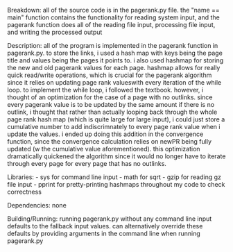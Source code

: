 

Breakdown: all of the source code is in the pagerank.py file. the "name == main" function contains the functionality for reading system input, and the pagerank function does all of the reading file input, processing file input, and writing the processed output

Description: all of the program is implemented in the pagerank function in pagerank.py. to store the links, i used a hash map with keys being the page title and values being the pages it points to. i also used hashmap for storing the new and old pagerank values for each page. hashmap allows for really quick read/write operations, which is crucial for the pagerank algorithm since it relies on updating page rank valueswith every iteration of the while loop.
to implement the while loop, i followed the textbook. however, i thought of an optimization for the case of a page with no outlinks. since every pagerank value is to be updated by the same amount if there is no outlink, i thought that rather than actually looping back through the whole page rank hash map (which is quite large for large input), i could just store a cumulative number to add indiscrimnately to every page rank value when i update the values. i ended up doing this addition in the convergence function, since the convergence calculation relies on newPR being fully updated (w the cumulative value aforementioned). this optimization dramatically quickened the algorithm since it would no longer have to iterate through every page for every page that has no outlinks.

Libraries:
    - sys for command line input
    - math for sqrt
    - gzip for reading gz file input
    - pprint for pretty-printing hashmaps throughout my code to check correctness

Dependencies: none

Building/Running: running pagerank.py without any command line input defaults to the fallback input values. can alternatively override these defaults by providing arguments in the command line when running pagerank.py




